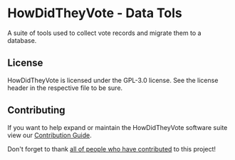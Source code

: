 # HowDidTheyVote - Data Tols
A suite of tools used to collect vote records and migrate them to a database.

## License
HowDidTheyVote is licensed under the GPL-3.0 license. See the license header in the respective file to be sure.

## Contributing
If you want to help expand or maintain the HowDidTheyVote software suite view our 
[Contribution Guide](https://github.com/HowDidTheyVote/HowDidTheyVote/wiki/Contribution-Guide).

Don't forget to thank [all of people who have contributed](https://github.com/HowDidTheyVote/HowDidTheyVote/graphs/contributors) to this project!
